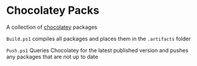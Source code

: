 # Chocolatey Packs #
A collection of [chocolatey](https://chocolatey.org/) packages 

`Build.ps1` compiles all packages and places them in the `.artifacts` folder

`Push.ps1` Queries Chocolatey for the latest published version and pushes any packages that are not up to date
